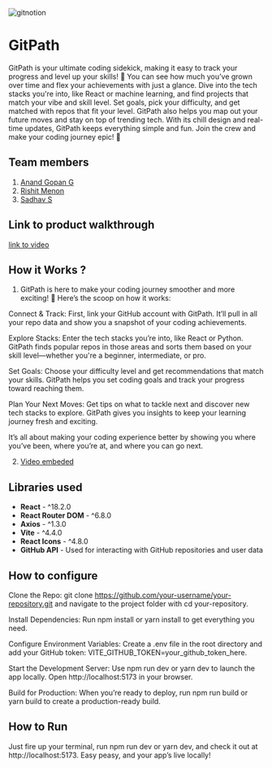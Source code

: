 
![gitnotion](https://github.com/user-attachments/assets/079fdd2e-ba20-4a5b-9801-58448e81d8b9)




# GitPath
GitPath is your ultimate coding sidekick, making it easy to track your progress and level up your skills! 🚀 You can see how much you’ve grown over time and flex your achievements with just a glance. Dive into the tech stacks you're into, like React or machine learning, and find projects that match your vibe and skill level. Set goals, pick your difficulty, and get matched with repos that fit your level. GitPath also helps you map out your future moves and stay on top of trending tech. With its chill design and real-time updates, GitPath keeps everything simple and fun. Join the crew and make your coding journey epic! 🌟
## Team members
1. [Anand Gopan G](https://github.com/TH-Activities/saturday-hack-night-template)
2. [Rishit Menon](https://github.com/TH-Activities/saturday-hack-night-template)
3. [Sadhav S](https://github.com/TH-Activities/saturday-hack-night-template)
## Link to product walkthrough
[link to video](https://drive.google.com/file/d/1B8joe3TuVntQYCSoNK93R-1QrovG133M/view?usp=drive_link)
## How it Works ?
1. GitPath is here to make your coding journey smoother and more exciting! 🚀 Here’s the scoop on how it works:

Connect & Track: First, link your GitHub account with GitPath. It’ll pull in all your repo data and show you a snapshot of your coding achievements.

Explore Stacks: Enter the tech stacks you’re into, like React or Python. GitPath finds popular repos in those areas and sorts them based on your skill level—whether you're a beginner, intermediate, or pro.

Set Goals: Choose your difficulty level and get recommendations that match your skills. GitPath helps you set coding goals and track your progress toward reaching them.

Plan Your Next Moves: Get tips on what to tackle next and discover new tech stacks to explore. GitPath gives you insights to keep your learning journey fresh and exciting.

It’s all about making your coding experience better by showing you where you’ve been, where you’re at, and where you can go next. 

2. [Video embeded](https://drive.google.com/file/d/1iUIBYAnwo44M6UOjJtx1PkHctL0CaNUH/view?usp=drive_link)
## Libraries used

- **React** - ^18.2.0
- **React Router DOM** - ^6.8.0
- **Axios** - ^1.3.0
- **Vite** - ^4.4.0
- **React Icons** - ^4.8.0
- **GitHub API** - Used for interacting with GitHub repositories and user data

## How to configure
Clone the Repo: git clone https://github.com/your-username/your-repository.git and navigate to the project folder with cd your-repository.

Install Dependencies: Run npm install or yarn install to get everything you need.

Configure Environment Variables: Create a .env file in the root directory and add your GitHub token: VITE_GITHUB_TOKEN=your_github_token_here.

Start the Development Server: Use npm run dev or yarn dev to launch the app locally. Open http://localhost:5173 in your browser.

Build for Production: When you’re ready to deploy, run npm run build or yarn build to create a production-ready build.
## How to Run
Just fire up your terminal, run npm run dev or yarn dev, and check it out at http://localhost:5173. Easy peasy, and your app’s live locally!

